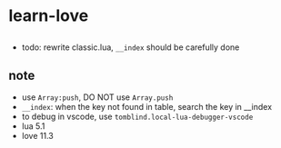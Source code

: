 # learn-love
##
- todo: rewrite classic.lua, `__index` should be carefully done
## note
- use `Array:push`, DO NOT use `Array.push`
- `__index`: when the key not found in table, search the key in __index
- to debug in vscode, use `tomblind.local-lua-debugger-vscode`
- lua 5.1
- love 11.3